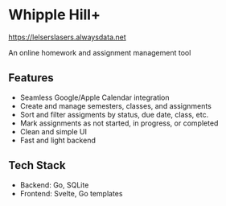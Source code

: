 # Whipple Hill+

https://lelserslasers.alwaysdata.net

An online homework and assignment management tool

## Features

- Seamless Google/Apple Calendar integration
- Create and manage semesters, classes, and assignments
- Sort and filter assigments by status, due date, class, etc.
- Mark assignments as not started, in progress, or completed
- Clean and simple UI
- Fast and light backend

## Tech Stack

- Backend: Go, SQLite
- Frontend: Svelte, Go templates